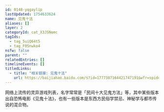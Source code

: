 ```yaml
---
id: 0148-yqgaylip
lastUpdated: 1754633624
name: 见鬼十法
aliases: []
layer: 2
categoryId: cat_X3JSNomc
tagIds:
  - tag_5uiQ64t5
  - tag_F0Snwko4
nsfw: false
parent: ""
relatedEntries: []
timelineEvents: []
titledLinks:
  - title: "相关链接: 见鬼十法"
    url: https://baijiahao.baidu.com/s?id=1777387164421747191&wfr=spider&for=pc
---
```


网络上流传的灵异游戏列表，名字常常是「民间十大见鬼方法」等，其中某些版本出自恐怖电影《见鬼十法》，也有一些版本是东西方民俗学禁忌、神秘学与都市传说的混合物。